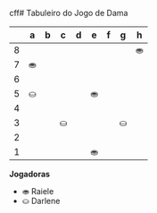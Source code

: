 cff# Tabuleiro do Jogo de Dama

|   | a | b | c | d | e | f | g | h |
|---|---|---|---|---|---|---|---|---|
| 8 |   | |   |  |   |  |   | ⛂ |
| 7 | ⛂|   | |   |	 |   |  |   |
| 6 |   |  	|   |	 |   | 	 |   |  |
| 5 | ⛀	 |   |  		 |   | ⛂ |   |  |   |
| 4 |   | 	 |   |  		 |   |  		 |   | 	  |
| 3 | 	 |	   | ⛀	 |   |	 |   | ⛀		 |   |
| 2 |   |  |   |  	|   |	  |   | 	 |
| 1 |  |   |  |   | ⛂ |   | |   |

**Jogadoras**


- ⛂ Raiele
- ⛀ Darlene